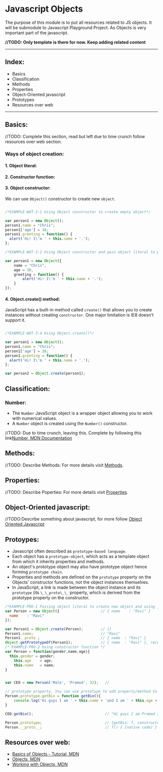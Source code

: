 # Javascript Objects

The purpose of this module is to put all resources related to JS objects. It will be submodule to Javascript Playground Project. As Objects is very important part of the javascript. 

> 

__//TODO: Only template is there for now. Keep adding related content__

---

## Index:

- Basics
- Classification
- Methods
- Properties
- Object-Oriented javascript
- Prototypes
- Resources over web

---

## Basics:
//TODO: Complete this section, read but left due to time crunch follow resources over web section.

### Ways of object creation:

#### 1. Object literal:

#### 2. Constructor function:

#### 3. Object constructor:

We can use `Object()` constructor to create new `object`.

```javascript

/*EXAMPLE-WOT-3-1 Using Object constructor to create empty object*/

var person1 = new Object();
person1.name = "Chris";
person1['age'] = 38;
person1.greeting = function() {
  alert('Hi! I\'m ' + this.name + '.');
};

/*EXAMPLE-WOT-3-2 Using Object constructor and pass object literal to prefill properties and methods*/

var person1 = new Object({
    name = "Chris",
    age = 38,
    greeting = function() {
        alert('Hi! I\'m ' + this.name + '.');
    }
});

```

#### 4. Object.create() method:

JavaScript has a built-in method called `create()` that allows you to create instances without creating `constructor`. One major limitation is IE8 doesn't support it.

```javascript

/*EXAMPLE-WOT-3-4 Using Object.create()*/

var person1 = new Object();
person1.name = "Chris";
person1['age'] = 38;
person1.greeting = function() {
  alert('Hi! I\'m ' + this.name + '.');
};

var person2 = Object.create(person1);

```

## Classification:

### Number:

- The `Number` JavaScript object is a wrapper object allowing you to work with numerical values. 
- A `Number` object is created using the `Number()` constructor.

//TODO: Due to time crunch, leaving this. Complete by following this link[Number, MDN Documentation](https://developer.mozilla.org/en-US/docs/Web/JavaScript/Reference/Global_Objects/Number)

## Methods:

//TODO: Describe Methods: For more details visit [Methods](methods).

## Properties:

//TODO: Describe Poperties: For more details visit [Properties](properties).

## Object-Oriented javascript:

//TODO:Describe something about javascript, for more follow [Object Oriented Javascript](./object-oriented-javascript)

## Protoypes:

- Javascript often described as `prototype-based language`.
- Each object has a `prototype-object`, which acts as a template object from which it inherits properties and methods.
- An object's prototype object may also have prototype object hence forming `prototype chain`.
- Properties and methods are defined on the `prototype` property on the Objects' constructor functions, not the object instances themselves.
- In JavaScript, a link is made between the object instance and its `prototype` (its `\_\_proto\_\_` property, which is derived from the prototype property on the constructor. 

```javascript
/*EXAMPLE-PRO-1 Passing object literal to create new object and using _proto_ OR getPrototypeOf()*/
var Person = new Object({                   // { name    : "Ravi" }
  name    : "Ravi"                          
});

var Person1 = Object.create(Person);        // {}
Person1.name;                               // "Ravi"
Person1._proto_;                            // { name  : "Ravi" }
Object.getPrototypeOf(Person1);             // { name  : "Ravi" }, recommended way                                         
/* EXAMPLE-PRO-2 Using constructor function */
var Person = function(gender,name,age){
  this.gender = gender;
	this.age    = age;
	this.name	= name;
}


var CEO = new Person('Male', 'Pramod', 32);   // 

// prototype property, You can use prototype to add property/method to constructor function
Person.prototype.getBio = function getBio(){
	console.log('Hi guys I am ' + this.name + 'and I am ' + this.age + 'years old');
}

CEO.getBio();                                 // "Hi guys I am Pramod and I am 32 years old"

Person.prototype;                             // {getBio: f, constructor: f }                      
Person.__proto__;                             // f() { [native code] }      

```

## Resources over web:

- [Basics of Objects - Tutorial, MDN](https://developer.mozilla.org/en-US/docs/Learn/JavaScript/Objects/Basics)
- [Objects, MDN](https://developer.mozilla.org/en-US/docs/Web/JavaScript/Reference/Global_Objects/Object)
- [Working with Objects, MDN](https://developer.mozilla.org/en-US/docs/Web/JavaScript/Guide/Working_with_Objects)

